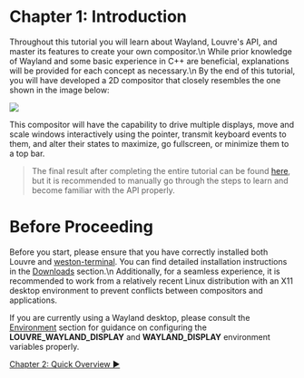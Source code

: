 # Chapter 1: Introduction

Throughout this tutorial you will learn about Wayland, Louvre's API, and master its features to create your own compositor.\n
While prior knowledge of Wayland and some basic experience in C++ are beneficial, explanations will be provided for each concept as necessary.\n
By the end of this tutorial, you will have developed a 2D compositor that closely resembles the one shown in the image below:

<img src="https://lh3.googleusercontent.com/pw/ADCreHfr83RGTD9to6OLt-ohbjFw4bYgJJS9H8UunucxoCBwB5_m8nHOV_LXzIWObyhAk3xGLPpFfLS2YTiRTiTOFD2QdhyQYPm8KtJvb6VQlhHhgexhA1M=w2400"/>

This compositor will have the capability to drive multiple displays, move and scale windows interactively using the pointer, transmit keyboard events to them, and alter their states to maximize, go fullscreen, or minimize them to a top bar.

> The final result after completing the entire tutorial can be found [here](https://github.com/CuarzoSoftware/LouvreTutorial), but it is recommended to manually go through the steps to learn and become familiar with the API properly.

# Before Proceeding

Before you start, please ensure that you have correctly installed both Louvre and [weston-terminal](https://gitlab.freedesktop.org/wayland/weston). You can find detailed installation instructions in the [Downloads](md_md__downloads.html) section.\n
Additionally, for a seamless experience, it is recommended to work from a relatively recent Linux distribution with an X11 desktop environment to prevent conflicts between compositors and applications.

If you are currently using a Wayland desktop, please consult the [Environment](md_md__environment.html) section for guidance on configuring the **LOUVRE_WAYLAND_DISPLAY** and **WAYLAND_DISPLAY** environment variables properly.

<a href="md_md_tutorial_02.html"> Chapter 2: Quick Overview ▶</a>